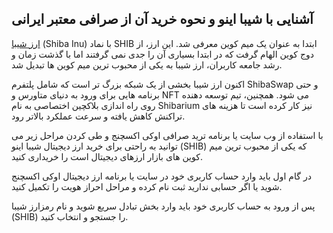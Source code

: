 

## آشنایی با شیبا اینو و نحوه خرید آن از صرافی معتبر ایرانی

[ارز شیبا](https://ok-ex.io/buy-and-sell/SHIB/) (Shiba Inu) با نماد SHIB ابتدا به عنوان یک میم کوین معرفی شد. این ارز، از دوج کوین الهام گرفت که در ابتدا بسیاری آن را جدی نمی گرفتند اما با گذشت زمان و رشد جامعه کاربران، ارز شیبا به یکی از محبوب ترین میم کوین ها تبدیل شد.

اکنون ارز شیبا بخشی از یک شبکه بزرگ‌ تر است که شامل پلتفرم ShibaSwap و حتی برنامه‌ هایی برای ورود به دنیای متاورس و NFT می‌ شود. همچنین، تیم توسعه‌ دهنده روی راه‌ اندازی بلاکچین اختصاصی به نام Shibarium نیز کار کرده است تا هزینه‌ های تراکنش کاهش یافته و سرعت عملکرد بالاتر رود.

با استفاده از وب سایت یا برنامه ترید صرافی اوکی اکسچنج و طی کردن مراحل زیر می توانید به راحتی برای خرید ارز دیجیتال شیبا اینو (SHIB) که یکی از محبوب ترین میم کوین های بازار ارزهای دیجیتال است را خریداری کنید. 

در گام اول باید وارد حساب کاربری خود در سایت یا برنامه ارز دیجیتال اوکی اکسچنج شوید یا اگر حسابی ندارید ثبت نام کرده و مراحل احراز هویت را تکمیل کنید.

پس از ورود به حساب کاربری خود باید وارد بخش تبادل سریع شوید و نام رمزارز شیبا (SHIB) را جستجو و انتخاب کنید.
